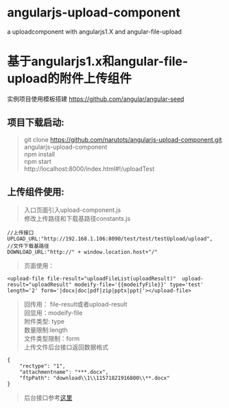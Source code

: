 # angularjs-upload-component
a uploadcomponent with angularjs1.X and angular-file-upload

基于angularjs1.x和angular-file-upload的附件上传组件 
==================================================
实例项目使用模板搭建 https://github.com/angular/angular-seed   

项目下载启动:<br>
--
 >git clone https://github.com/narutots/angularjs-upload-component.git<br>
 >angularjs-upload-component<br>
 >npm install<br>
 >npm start<br>
 >http://localhost:8000/index.html#!/uploadTest<br>
 
上传组件使用:<br>
--
>入口页面引入upload-component.js<br>
>修改上传路径和下载基路径constants.js
```
//上传接口
UPLOAD_URL:"http://192.168.1.106:8090/test/test/testUpload/upload",  
//文件下载基路径
DOWNLOAD_URL:"http://" + window.location.host+"/"				 
```
>页面使用：
```
<upload-file file-result="uploadFileList(uploadResult)"  upload-result="uploadResult" modeify-file='{{modeifyFile}}' type='test' length='2' form='|docx|doc|pdf|zip|pptx|ppt|'></upload-file>
```
> 回传用： file-result或者upload-result<br> 
>回显用：modeify-file <br> 
>附件类型: type<br> 
>数量限制:length<br> 
>文件类型限制：form<br> 
>上传文件后台接口返回数据格式
```
{
	"rectype": "1",
	"attachmentname": "***.docx",
	"ftpPath": "download\\1\\11571821916800\\**.docx"
}
```
>后台接口参考[这里](https://blog.csdn.net/narutots/article/details/78481475)

 
 
